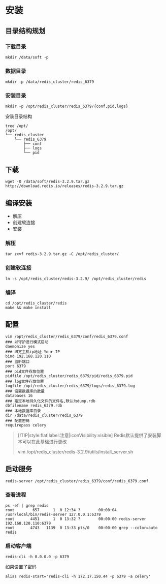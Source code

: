# 安装

## 目录结构规划


### 下载目录
```
mkdir /data/soft -p
```
### 数据目录
```
mkdir -p /data/redis_cluster/redis_6379
```
### 安装目录
```
mkdir -p /opt/redis_cluster/redis_6379/{conf,pid,logs}
```
安装目录结构
```
tree /opt/
/opt/
└── redis_cluster
    └── redis_6379
        ├── conf
        ├── logs
        └── pid
```

## 下载
```
wget -O /data/soft/redis-3.2.9.tar.gz http://download.redis.io/releases/redis-3.2.9.tar.gz
```

## 编译安装

+ 解压
+ 创建软连接
+ 安装

### 解压
```
tar zxvf redis-3.2.9.tar.gz -C /opt/redis_cluster/
```
### 创建软连接
```
ln -s /opt/redis_cluster/redis-3.2.9/ /opt/redis_cluster/redis
```
### 编译
```
cd /opt/redis_cluster/redis
make && make install
```

## 配置
```
vim /opt/redis_cluster/redis_6379/conf/redis_6379.conf
### 以守护进行模式启动
daemonize yes
### 绑定主机ip地址 Your IP
bind 192.168.120.110
### 监听端口
port 6379
### pid文件存放位置
pidfile /opt/redis_cluster/redis_6379/pid/redis_6379.pid
### log文件存放位置
logfile /opt/redis_cluster/redis_6379/logs/redis_6379.log
### 设置数据库的数量
databases 16
### 指定本地持久化文件的文件名,默认为dump.rdb
dbfilename redis_6379.rdb
### 本地数据库目录
dir /data/redis_cluster/redis_6379
### 配置密码
requirepass celery
```
> [!TIP|style:flat|label:注意|iconVisibility:visible]
> Redis默认提供了安装脚本可以在此基础进行更改
>
> vim /opt/redis_cluster/redis-3.2.9/utils/install_server.sh

## 启动服务
```
redis-server /opt/redis_cluster/redis_6379/conf/redis_6379.conf
```

### 查看进程
```
ps -ef | grep redis
root        657      1  0 12:34 ?        00:00:04 /usr/local/bin/redis-server 127.0.0.1:6379
root       4451      1  0 13:32 ?        00:00:00 redis-server 192.168.120.110:6379
root       4743   1139  0 13:33 pts/0    00:00:00 grep --color=auto redis
```
### 启动客户端
```
redis-cli -h 0.0.0.0 -p 6379
```
如果设置了密码
```
alias redis-start='redis-cli -h 172.17.150.44 -p 6379 -a celery'
```
